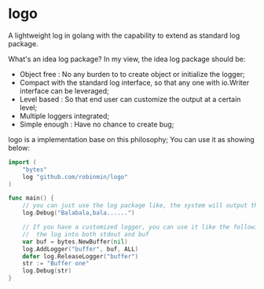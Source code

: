 logo
======

A lightweight log in golang with the capability to extend as standard log package.

What's an idea log package? In my view, the idea log package should be:

-  Object free : No any burden to to create object or initialize the logger;
-  Compact with the standard log interface, so that any one with io.Writer interface
	can be leveraged;
-  Level based : So that end user can customize the output at a certain level;
-  Multiple loggers integrated;
-  Simple enough : Have no chance to create bug;

logo is a implementation base on this philosophy; You can use it as showing below:

```go
import (
	"bytes"
	log "github.com/robinmin/logo"
)

func main() {
	// you can just use the log package like, the system will output the log to stdout by default
	log.Debug("Balabala,bala......")

	// If you have a customized logger, you can use it like the following. The system will output
	//  the log into both stdout and buf
	var buf = bytes.NewBuffer(nil)
	log.AddLogger("buffer", buf, ALL)
	defer log.ReleaseLogger("buffer")
	str := "Buffer one"
	log.Debug(str)
}

```
